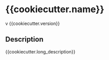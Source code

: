 # {{cookiecutter.name}}

v {{cookiecutter.version}}

## Description

{{cookiecutter.long_description}}

